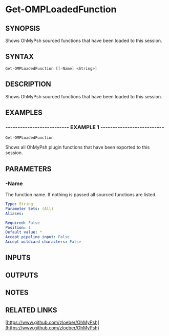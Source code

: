 ﻿---
external help file: OhMyPsh-help.xml
online version: https://www.github.com/zloeber/OhMyPsh
schema: 2.0.0
---

# Get-OMPLoadedFunction

## SYNOPSIS
Shows OhMyPsh sourced functions that have been loaded to this session.

## SYNTAX

```
Get-OMPLoadedFunction [[-Name] <String>]
```

## DESCRIPTION
Shows OhMyPsh sourced functions that have been loaded to this session.

## EXAMPLES

### -------------------------- EXAMPLE 1 --------------------------
```
Get-OMPLoadedFunction
```

Shows all OhMyPsh plugin functions that have been exported to this session.

## PARAMETERS

### -Name
The function name.
If nothing is passed all sourced functions are listed.

```yaml
Type: String
Parameter Sets: (All)
Aliases: 

Required: False
Position: 1
Default value: *
Accept pipeline input: False
Accept wildcard characters: False
```

## INPUTS

## OUTPUTS

## NOTES

## RELATED LINKS

[https://www.github.com/zloeber/OhMyPsh](https://www.github.com/zloeber/OhMyPsh)

